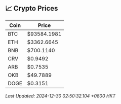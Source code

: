 ## 📈 Crypto Prices

| Coin | Price |
| ---- | ----- |
| BTC | $93584.1981 |
| ETH | $3362.6645 |
| BNB | $700.1140 |
| CRV | $0.9492 |
| ARB | $0.7535 |
| OKB | $49.7889 |
| DOGE | $0.3151 |

_Last Updated: 2024-12-30 02:50:32.104 +0800 HKT_